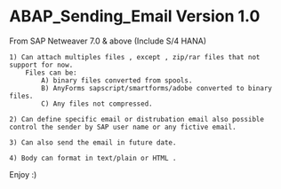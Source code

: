 # ABAP_Sending_Email Version 1.0

  From SAP Netweaver 7.0 & above (Include S/4 HANA)

	1) Can attach multiples files , except , zip/rar files that not support for now.
		Files can be:
			A) binary files converted from spools.
			B) AnyForms sapscript/smartforms/adobe converted to binary files.
			C) Any files not compressed.

	2) Can define specific email or distrubation email also possible control the sender by SAP user name or any fictive email.

	3) Can also send the email in future date.

	4) Body can format in text/plain or HTML .

Enjoy :)